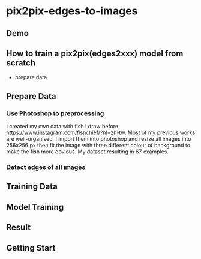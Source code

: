 # pix2pix-edges-to-images

## Demo

## How to train a pix2pix(edges2xxx) model from scratch
- prepare data

## Prepare Data

### Use Photoshop to preprocessing
I created my own data with fish I draw before https://www.instagram.com/fishchief/?hl=zh-tw. Most of my previous works are well-organised, I import them into photoshop and resize all images into 256x256 px then fit the image with three different colour of background to make the fish more obvious. My dataset resulting in 67 examples.

### Detect edges of all images


## Training Data

## Model Training

## Result

## Getting Start

